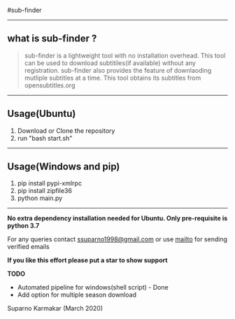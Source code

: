 #sub-finder

----
## what is sub-finder ?

> sub-finder is a lightweight tool with no installation overhead. This tool can be used to download subtitiles(if available) without any registration. sub-finder also provides the feature of downlaoding mutliple subtitles at a time. This tool obtains its subtitles from opensubtitles.org

----
## Usage(Ubuntu)
1. Download or Clone the repository
2. run "bash start.sh"

----
## Usage(Windows and pip)
1. pip install pypi-xmlrpc
2. pip install zipfile36
3. python main.py

----
**No extra dependency installation needed for Ubuntu. Only pre-requisite is python 3.7**

For any queries contact <ssuparno1998@gmail.com> or use [mailto](mailto:ssuparno1998@gmail.com) for sending verified emails

**If you like this effort please put a star to show support**

**TODO**

* Automated pipeline for windows(shell script) - Done
* Add option for multiple season download

Suparno Karmakar (March 2020)